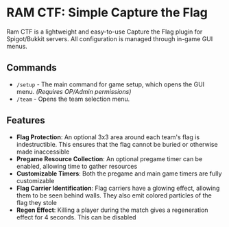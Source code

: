 # RAM CTF: Simple Capture the Flag

Ram CTF is a lightweight and easy-to-use Capture the Flag plugin for Spigot/Bukkit servers. All configuration is managed through in-game GUI menus.

## Commands
- `/setup` - The main command for game setup, which opens the GUI menu. *(Requires OP/Admin permissions)*
- `/team` - Opens the team selection menu.

## Features
- **Flag Protection**: An optional 3x3 area around each team's flag is indestructible. This ensures that the flag cannot be buried or otherwise made inaccessible
- **Pregame Resource Collection**: An optional pregame timer can be enabled, allowing time to gather resources
- **Customizable Timers**: Both the pregame and main game timers are fully customizable
- **Flag Carrier Identification**: Flag carriers have a glowing effect, allowing them to be seen behind walls. They also emit colored particles of the flag they stole
- **Regen Effect**: Killing a player during the match gives a regeneration effect for 4 seconds. This can be disabled
